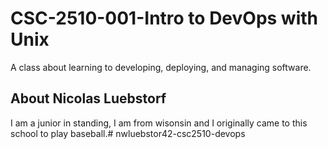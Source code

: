 
# CSC-2510-001-Intro to DevOps with Unix

A class about learning to developing, deploying, and managing software. 

## About Nicolas Luebstorf 

I am a junior in standing, I am from wisonsin and I originally came to this school to play baseball.# nwluebstor42-csc2510-devops
